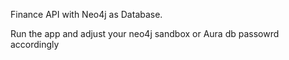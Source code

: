 Finance API with Neo4j as Database.

Run the app and adjust your neo4j sandbox or Aura db passowrd accordingly
